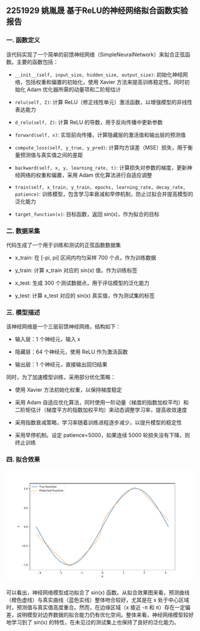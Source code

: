 ## 2251929 姚胤晟 基于ReLU的神经网络拟合函数实验报告

### 一. 函数定义 

该代码实现了一个简单的前馈神经网络（SimpleNeuralNetwork）来拟合正弦函数。主要的函数包括：
- `__init__(self, input_size, hidden_size, output_size)`: 初始化神经网络，包括权重和偏置的初始化，使用 Xavier 方法来提高训练稳定性。同时初始化 Adam 优化器所需的动量项和二阶矩估计

- `relu(self, Z)`: 计算 ReLU（修正线性单元）激活函数，以增强模型的非线性表达能力

- `d_relu(self, Z)`: 计算 ReLU 的导数，用于反向传播中更新参数

- `forward(self, x)`: 实现前向传播，计算隐藏层的激活值和输出层的预测值

- `compute_loss(self, y_true, y_pred)`: 计算均方误差（MSE）损失，用于衡量预测值与真实值之间的差距

- `backward(self, x, y, learning_rate, t)`: 计算损失对参数的梯度，更新神经网络的权重和偏置，采用 Adam 优化算法进行自适应调整

- `train(self, x_train, y_train, epochs, learning_rate, decay_rate, patience)`: 训练模型，包含学习率衰减和早停机制，防止过拟合并提高模型的泛化能力

- `target_function(x)`: 目标函数，返回 sin(x)，作为拟合的目标

### 二. 数据采集

代码生成了一个用于训练和测试的正弦函数数据集

- x_train: 在 [-pi, pi] 区间内均匀采样 700 个点，作为训练数据

- y_train: 计算 x_train 对应的 sin(x) 值，作为训练标签

- x_test: 生成 300 个测试数据点，用于评估模型的泛化能力

- y_test: 计算 x_test 对应的 sin(x) 真实值，作为测试集的标签

### 三. 模型描述

该神经网络是一个三层前馈神经网络，结构如下：

- 输入层：1 个神经元，输入 x

- 隐藏层：64 个神经元，使用 ReLU 作为激活函数

- 输出层：1 个神经元，直接输出回归结果

同时，为了加速模型训练，采用部分优化策略：

- 使用 Xavier 方法初始化权重，以保持梯度稳定

- 采用 Adam 自适应优化算法，同时使用一阶动量（梯度的指数加权平均）和二阶矩估计（梯度平方的指数加权平均）来动态调整学习率，提高收敛速度

- 采用指数衰减策略，学习率随着训练进程逐步减少，以提升模型的稳定性

- 采用早停机制。设定 patience=5000，如果连续 5000 轮损失没有下降，则终止训练

### 四. 拟合效果

![](pic.png)

可以看出，神经网络模型成功拟合了 sin(x) 函数。从拟合效果图来看，预测曲线（橙色虚线）与真实曲线（蓝色实线）整体吻合较好，尤其是在 x 处于中心区域时，预测值与真实值高度重合。然而，在边缘区域（x 接近 -π 和 π）存在一定偏差，说明模型对边界数据的拟合能力仍有优化空间。整体来看，神经网络模型较好地学习到了 sin(x) 的特性，在未见过的测试集上也保持了良好的泛化能力。